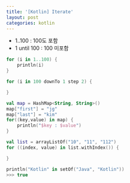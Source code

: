 ```yaml
---
title: '[Kotlin] Iterate'
layout: post
categories: kotlin
---
```


- 1..100 : 100도 포함
- 1 until 100 : 100 미포함

```kotlin
for (i in 1..100) {
    println(i)
}
```

```kotlin
for (i in 100 downTo 1 step 2) {

}
```

```kotlin
val map = HashMap<String, String>()
map["first"] = "jg"
map["last"] = "kim"
for((key,value) in map) {
    println("$key : $value")
}
```

```kotlin
val list = arrayListOf("10", "11", "112")
for ((index, value) in list.withIndex()) {

}
```

```kotlin
println("Kotlin" in setOf("Java", "Kotlin"))
>>> true
```